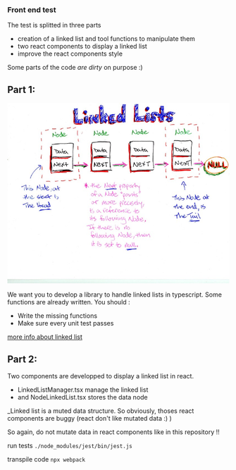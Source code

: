 ### Front end test


The test is splitted in three parts
- creation of a linked list and tool functions to manipulate them
- two react components to display a linked list
- improve the react components style

Some parts of the code *are dirty* on purpose :)


## Part 1:
![schema](./schema.jpeg)

We want you to develop a library to handle linked lists in typescript. Some functions are already written.
You should :
- Write the missing functions
- Make sure every unit test passes

[more info about linked list](https://en.wikipedia.org/wiki/Linked_list)

## Part 2: 
 Two components are developped to display a linked list in react.
 - LinkedListManager.tsx manage the linked list
 - and NodeLinkedList.tsx stores the data node
 
 
_Linked list is a muted data structure. So obviously, thoses react components are buggy (react don't like mutated data :) )

So again, do not mutate data in react components like in this repository !!


run tests 
`./node_modules/jest/bin/jest.js`

transpile code
`npx webpack`
